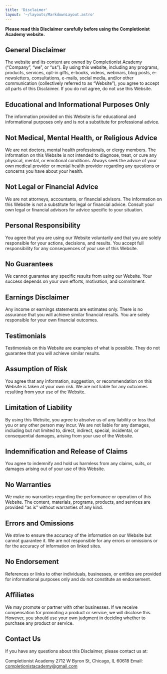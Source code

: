 ```yaml
---
title: 'Disclaimer'
layout: '~/layouts/MarkdownLayout.astro'
---
```


**Please read this Disclaimer carefully before using the Completionist Academy website.**

## General Disclaimer

The website and its content are owned by Completionist Academy (“Company”, “we”, or “us”). By using this website, including any programs, products, services, opt-in gifts, e-books, videos, webinars, blog posts, e-newsletters, consultations, e-mails, social media, and/or other communication (collectively referred to as “Website”), you agree to accept all parts of this Disclaimer. If you do not agree, do not use this Website.

## Educational and Informational Purposes Only

The information provided on this Website is for educational and informational purposes only and is not a substitute for professional advice.

## Not Medical, Mental Health, or Religious Advice

We are not doctors, mental health professionals, or clergy members. The information on this Website is not intended to diagnose, treat, or cure any physical, mental, or emotional conditions. Always seek the advice of your own medical provider or mental health provider regarding any questions or concerns you have about your health.

## Not Legal or Financial Advice

We are not attorneys, accountants, or financial advisors. The information on this Website is not a substitute for legal or financial advice. Consult your own legal or financial advisors for advice specific to your situation.

## Personal Responsibility

You agree that you are using our Website voluntarily and that you are solely responsible for your actions, decisions, and results. You accept full responsibility for any consequences of your use of this Website.

## No Guarantees

We cannot guarantee any specific results from using our Website. Your success depends on your own efforts, motivation, and commitment.

## Earnings Disclaimer

Any income or earnings statements are estimates only. There is no assurance that you will achieve similar financial results. You are solely responsible for your own financial outcomes.

## Testimonials

Testimonials on this Website are examples of what is possible. They do not guarantee that you will achieve similar results.

## Assumption of Risk

You agree that any information, suggestion, or recommendation on this Website is taken at your own risk. We are not liable for any outcomes resulting from your use of the Website.

## Limitation of Liability

By using this Website, you agree to absolve us of any liability or loss that you or any other person may incur. We are not liable for any damages, including but not limited to, direct, indirect, special, incidental, or consequential damages, arising from your use of the Website.

## Indemnification and Release of Claims

You agree to indemnify and hold us harmless from any claims, suits, or damages arising out of your use of this Website.

## No Warranties

We make no warranties regarding the performance or operation of this Website. The content, materials, programs, products, and services are provided "as is" without warranties of any kind.

## Errors and Omissions

We strive to ensure the accuracy of the information on our Website but cannot guarantee it. We are not responsible for any errors or omissions or for the accuracy of information on linked sites.

## No Endorsement

References or links to other individuals, businesses, or entities are provided for informational purposes only and do not constitute an endorsement.

## Affiliates

We may promote or partner with other businesses. If we receive compensation for promoting a product or service, we will disclose this. However, you should use your own judgment in deciding whether to purchase any product or service.

## Contact Us

If you have any questions about this Disclaimer, please contact us at:

Completionist Academy
2712 W Byron St,
Chicago, IL 60618
Email: completionistacademy@gmail.com
